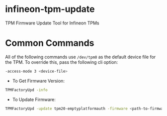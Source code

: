 # infineon-tpm-update
TPM Firmware Update Tool for Infineon TPMs

# Common Commands

All of the following commands use `/dev/tpm0` as the default
device file for the TPM.
To override this, pass the following cli option:
```bash
-access-mode 3 <device-file>
```

- To Get Firmware Version:
```bash
TPMFactoryUpd -info
```
- To Update Firmware:
```bash
TPMFactoryUpd -update tpm20-emptyplatformauth -firmware <path-to-firmware-binary>
```

